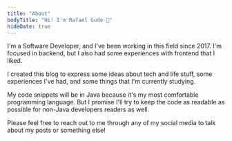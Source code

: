 ```yaml
---
title: "About"
bodyTitle: "Hi! I'm Rafael Gude 🙂"
hideDate: true
---
```


I'm a Software Developer, and I've been working in this field since 2017. I'm focused in backend, but I also had some experiences with frontend that I liked.

I created this blog to express some ideas about tech and life stuff, some experiences I've had, and some things that I'm currently studying.

My code snippets will be in Java because it's my most comfortable programming language. But I promise I'll try to keep the code as readable as possible for non-Java developers readers as well.

Please feel free to reach out to me through any of my social media to talk about my posts or something else!